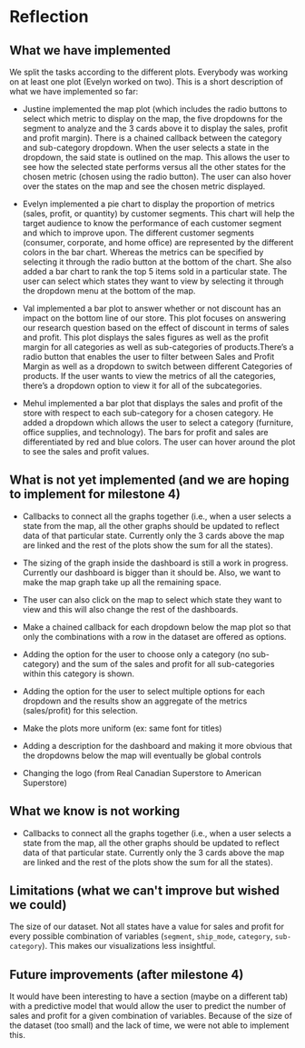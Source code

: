 # Reflection

## What we have implemented

We split the tasks according to the different plots. Everybody was working on at least one plot (Evelyn worked on two). This is a short description of what we have implemented so far:

- Justine implemented the map plot (which includes the radio buttons to select which metric to display on the map, the five dropdowns for the segment to analyze and the 3 cards above it to display the sales, profit and profit margin). There is a chained callback between the category and sub-category dropdown. When the user selects a state in the dropdown, the said state is outlined on the map. This allows the user to see how the selected state performs versus all the other states for the chosen metric (chosen using the radio button). The user can also hover over the states on the map and see the chosen metric displayed.  

- Evelyn implemented a pie chart to display the proportion of metrics (sales, profit, or quantity) by customer segments. This chart will help the target audience to know the performance of each customer segment and which to improve upon. The different customer segments (consumer, corporate, and home office) are represented by the different colors in the bar chart. Whereas the metrics can be specified by selecting it through the radio button at the bottom of the chart. She also added a bar chart to rank the top 5 items sold in a particular state. The user can select which states they want to view by selecting it through the dropdown menu at the bottom of the map. 

- Val implemented a bar plot to answer whether or not discount has an impact on the bottom line of our store. This plot focuses on answering our research question based on the effect of discount in terms of sales and profit. This plot displays the sales figures as well as the profit margin for all categories as well as sub-categories of products.There’s a radio button that enables the user to filter between Sales and Profit Margin as well as a dropdown to switch between different Categories of products. If the user wants to view the metrics of all the categories, there’s a dropdown option to view it for all of the subcategories.

- Mehul implemented a bar plot that displays the sales and profit of the store with respect to each sub-category for a chosen category. He added a dropdown which allows the user to select a category (furniture, office supplies, and technology). The bars for profit and sales are differentiated by red and blue colors. The user can hover around the plot to see the sales and profit values. 

## What is not yet implemented (and we are hoping to implement for milestone 4)

- Callbacks to connect all the graphs together (i.e., when a user selects a state from the map, all the other graphs should be updated to reflect data of that particular state. Currently only the 3 cards above the map are linked and the rest of the plots show the sum for all the states).

- The sizing of the graph inside the dashboard is still a work in progress. Currently our dashboard is bigger than it should be. Also, we want to make the map graph take up all the remaining space. 

- The user can also click on the map to select which state they want to view and this will also change the rest of the dashboards. 

- Make a chained callback for each dropdown below the map plot so that only the combinations with a row in the dataset are offered as options.

- Adding the option for the user to choose only a category (no sub-category) and the sum of the sales and profit for all sub-categories within this category is shown.

- Adding the option for the user  to select multiple options for each dropdown and the results show an aggregate of the metrics (sales/profit) for this selection. 

- Make the plots more uniform (ex: same font for titles)

- Adding a description for the dashboard and making it more obvious that the dropdowns below the map will eventually be global controls

- Changing the logo (from Real Canadian Superstore to American Superstore)

## What we know is not working

- Callbacks to connect all the graphs together (i.e., when a user selects a state from the map, all the other graphs should be updated to reflect data of that particular state. Currently only the 3 cards above the map are linked and the rest of the plots show the sum for all the states).

## Limitations (what we can't improve but wished we could)

The size of our dataset. Not all states have a value for sales and profit for every possible combination of variables (`segment`, `ship_mode`, `category`, `sub-category`). This makes our visualizations less insightful.

## Future improvements (after milestone 4)

It would have been interesting to have a section (maybe on a different tab) with a predictive model that would allow the user to predict the number of sales and profit for a given combination of variables. Because of the size of the dataset (too small) and the lack of time, we were not able to implement this. 

